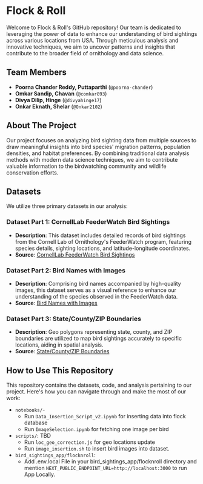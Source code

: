 # Flock & Roll

Welcome to Flock & Roll's GitHub repository! Our team is dedicated to leveraging the power of data to enhance our understanding of bird sightings across various locations from USA. Through meticulous analysis and innovative techniques, we aim to uncover patterns and insights that contribute to the broader field of ornithology and data science.

## Team Members

- **Poorna Chander Reddy, Puttaparthi** (`@poorna-chander`)
- **Omkar Sandip, Chavan** (`@comkar893`)
- **Divya Dilip, Hinge** (`@divyahinge17`)
- **Onkar Eknath, Shelar** (`@Onkar2102`)

## About The Project

Our project focuses on analyzing bird sighting data from multiple sources to draw meaningful insights into bird species' migration patterns, population densities, and habitat preferences. By combining traditional data analysis methods with modern data science techniques, we aim to contribute valuable information to the birdwatching community and wildlife conservation efforts.

## Datasets

We utilize three primary datasets in our analysis:

### Dataset Part 1: CornellLab FeederWatch Bird Sightings

- **Description**: This dataset includes detailed records of bird sightings from the Cornell Lab of Ornithology's FeederWatch program, featuring species details, sighting locations, and latitude-longitude coordinates.
- **Source**: [CornellLab FeederWatch Bird Sightings](https://feederwatch.org/explore/raw-dataset-requests/)

### Dataset Part 2: Bird Names with Images

- **Description**: Comprising bird names accompanied by high-quality images, this dataset serves as a visual reference to enhance our understanding of the species observed in the FeederWatch data.
- **Source**: [Bird Names with Images](https://dl.allaboutbirds.org/nabirds)

### Dataset Part 3: State/County/ZIP Boundaries

- **Description**: Geo polygons representing state, county, and ZIP boundaries are utilized to map bird sightings accurately to specific locations, aiding in spatial analysis.
- **Source**: [State/County/ZIP Boundaries](https://www.census.gov/geographies/mapping-files/time-series/geo/carto-boundary-file.html)

## How to Use This Repository

This repository contains the datasets, code, and analysis pertaining to our project. Here's how you can navigate through and make the most of our work:

- `notebooks/`-
    - Run `Data_Insertion_Script_v2.ipynb` for inserting data into flock database
    - Run `ImageSelection.ipynb` for fetching one image per bird
- `scripts/`: TBD
    - Run `loc_geo_correction.js` for geo locations update
    - Run `image_insertion.sh` to insert bird images into dataset.
- `bird_sightings_app/flocknroll`:
    - Add .env.local File in your bird_sightings_app/flocknroll directory and mention `NEXT_PUBLIC_ENDPOINT_URL=http://localhost:3000` to run App Locally.